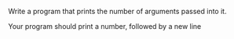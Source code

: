Write a program that prints the number of arguments passed into it.

Your program should print a number, followed by a new line
